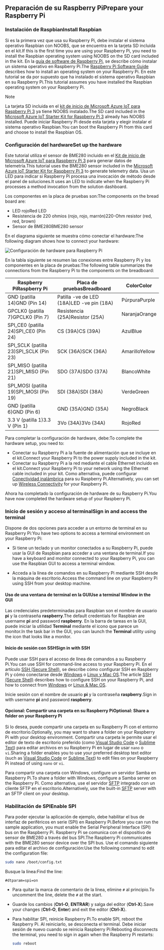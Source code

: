 ## <a name="prepare-your-raspberry-pi"></a><span data-ttu-id="00315-101">Preparación de su Raspberry Pi</span><span class="sxs-lookup"><span data-stu-id="00315-101">Prepare your Raspberry Pi</span></span>

### <a name="install-raspbian"></a><span data-ttu-id="00315-102">Instalación de Raspbian</span><span class="sxs-lookup"><span data-stu-id="00315-102">Install Raspbian</span></span>

<span data-ttu-id="00315-103">Si es la primera vez que usa su Raspberry Pi, debe instalar el sistema operativo Raspbian con NOOBS, que se encuentra en la tarjeta SD incluida en el kit.</span><span class="sxs-lookup"><span data-stu-id="00315-103">If this is the first time you are using your Raspberry Pi, you need to install the Raspbian operating system using NOOBS on the SD card included in the kit.</span></span> <span data-ttu-id="00315-104">En la [guía de software de Raspberry Pi][lnk-install-raspbian], se describe cómo instalar un sistema operativo en Raspberry Pi.</span><span class="sxs-lookup"><span data-stu-id="00315-104">The [Raspberry Pi Software Guide][lnk-install-raspbian] describes how to install an operating system on your Raspberry Pi.</span></span> <span data-ttu-id="00315-105">En este tutorial se da por supuesto que ha instalado el sistema operativo Raspbian en su Raspberry Pi.</span><span class="sxs-lookup"><span data-stu-id="00315-105">This tutorial assumes you have installed the Raspbian operating system on your Raspberry Pi.</span></span>

> [!NOTE]
> <span data-ttu-id="00315-106">La tarjeta SD incluida en el [kit de inicio de Microsoft Azure IoT para Raspberry Pi 3][lnk-starter-kits] ya tiene NOOBS instalado.</span><span class="sxs-lookup"><span data-stu-id="00315-106">The SD card included in the [Microsoft Azure IoT Starter Kit for Raspberry Pi 3][lnk-starter-kits] already has NOOBS installed.</span></span> <span data-ttu-id="00315-107">Puede iniciar Raspberry Pi desde esta tarjeta y elegir instalar el sistema operativo Raspbian.</span><span class="sxs-lookup"><span data-stu-id="00315-107">You can boot the Raspberry Pi from this card and choose to install the Raspbian OS.</span></span>

### <a name="set-up-the-hardware"></a><span data-ttu-id="00315-108">Configuración del hardware</span><span class="sxs-lookup"><span data-stu-id="00315-108">Set up the hardware</span></span>

<span data-ttu-id="00315-109">Este tutorial utiliza el sensor de BME280 incluido en el [Kit de inicio de Microsoft Azure IoT para Raspberry Pi 3][lnk-starter-kits] para generar datos de telemetría.</span><span class="sxs-lookup"><span data-stu-id="00315-109">This tutorial uses the BME280 sensor included in the [Microsoft Azure IoT Starter Kit for Raspberry Pi 3][lnk-starter-kits] to generate telemetry data.</span></span> <span data-ttu-id="00315-110">Usa un LED para indicar si Raspberry Pi procesa una invocación de método desde el panel de soluciones.</span><span class="sxs-lookup"><span data-stu-id="00315-110">It uses an LED to indicate when the Raspberry Pi processes a method invocation from the solution dashboard.</span></span>

<span data-ttu-id="00315-111">Los componentes en la placa de pruebas son:</span><span class="sxs-lookup"><span data-stu-id="00315-111">The components on the bread board are:</span></span>

- <span data-ttu-id="00315-112">LED rojo</span><span class="sxs-lookup"><span data-stu-id="00315-112">Red LED</span></span>
- <span data-ttu-id="00315-113">Resistencia de 220 ohmios (rojo, rojo, marrón)</span><span class="sxs-lookup"><span data-stu-id="00315-113">220-Ohm resistor (red, red, brown)</span></span>
- <span data-ttu-id="00315-114">Sensor de BME280</span><span class="sxs-lookup"><span data-stu-id="00315-114">BME280 sensor</span></span>

<span data-ttu-id="00315-115">En el diagrama siguiente se muestra cómo conectar el hardware:</span><span class="sxs-lookup"><span data-stu-id="00315-115">The following diagram shows how to connect your hardware:</span></span>

![Configuración de hardware para Raspberry Pi][img-connection-diagram]

<span data-ttu-id="00315-117">En la tabla siguiente se resumen las conexiones entre Raspberry Pi y los componentes en la placa de pruebas:</span><span class="sxs-lookup"><span data-stu-id="00315-117">The following table summarizes the connections from the Raspberry Pi to the components on the breadboard:</span></span>

| <span data-ttu-id="00315-118">Raspberry Pi</span><span class="sxs-lookup"><span data-stu-id="00315-118">Raspberry Pi</span></span>            | <span data-ttu-id="00315-119">Placa de pruebas</span><span class="sxs-lookup"><span data-stu-id="00315-119">Breadboard</span></span>             |<span data-ttu-id="00315-120">Color</span><span class="sxs-lookup"><span data-stu-id="00315-120">Color</span></span>         |
| ----------------------- | ---------------------- | ------------- |
| <span data-ttu-id="00315-121">GND (patilla 14)</span><span class="sxs-lookup"><span data-stu-id="00315-121">GND (Pin 14)</span></span>            | <span data-ttu-id="00315-122">Patilla -ve de LED (18A)</span><span class="sxs-lookup"><span data-stu-id="00315-122">LED -ve pin (18A)</span></span>      | <span data-ttu-id="00315-123">Púrpura</span><span class="sxs-lookup"><span data-stu-id="00315-123">Purple</span></span>          |
| <span data-ttu-id="00315-124">GPCLK0 (patilla 7)</span><span class="sxs-lookup"><span data-stu-id="00315-124">GPCLK0 (Pin 7)</span></span>          | <span data-ttu-id="00315-125">Resistencia (25A)</span><span class="sxs-lookup"><span data-stu-id="00315-125">Resistor (25A)</span></span>         | <span data-ttu-id="00315-126">Naranja</span><span class="sxs-lookup"><span data-stu-id="00315-126">Orange</span></span>          |
| <span data-ttu-id="00315-127">SPI_CE0 (patilla 24)</span><span class="sxs-lookup"><span data-stu-id="00315-127">SPI_CE0 (Pin 24)</span></span>        | <span data-ttu-id="00315-128">CS (39A)</span><span class="sxs-lookup"><span data-stu-id="00315-128">CS (39A)</span></span>               | <span data-ttu-id="00315-129">Azul</span><span class="sxs-lookup"><span data-stu-id="00315-129">Blue</span></span>          |
| <span data-ttu-id="00315-130">SPI_SCLK (patilla 23)</span><span class="sxs-lookup"><span data-stu-id="00315-130">SPI_SCLK (Pin 23)</span></span>       | <span data-ttu-id="00315-131">SCK (36A)</span><span class="sxs-lookup"><span data-stu-id="00315-131">SCK (36A)</span></span>              | <span data-ttu-id="00315-132">Amarillo</span><span class="sxs-lookup"><span data-stu-id="00315-132">Yellow</span></span>        |
| <span data-ttu-id="00315-133">SPI_MISO (patilla 21)</span><span class="sxs-lookup"><span data-stu-id="00315-133">SPI_MISO (Pin 21)</span></span>       | <span data-ttu-id="00315-134">SDO (37A)</span><span class="sxs-lookup"><span data-stu-id="00315-134">SDO (37A)</span></span>              | <span data-ttu-id="00315-135">Blanco</span><span class="sxs-lookup"><span data-stu-id="00315-135">White</span></span>         |
| <span data-ttu-id="00315-136">SPI_MOSI (patilla 19)</span><span class="sxs-lookup"><span data-stu-id="00315-136">SPI_MOSI (Pin 19)</span></span>       | <span data-ttu-id="00315-137">SDI (38A)</span><span class="sxs-lookup"><span data-stu-id="00315-137">SDI (38A)</span></span>              | <span data-ttu-id="00315-138">Verde</span><span class="sxs-lookup"><span data-stu-id="00315-138">Green</span></span>         |
| <span data-ttu-id="00315-139">GND (patilla 6)</span><span class="sxs-lookup"><span data-stu-id="00315-139">GND (Pin 6)</span></span>             | <span data-ttu-id="00315-140">GND (35A)</span><span class="sxs-lookup"><span data-stu-id="00315-140">GND (35A)</span></span>              | <span data-ttu-id="00315-141">Negro</span><span class="sxs-lookup"><span data-stu-id="00315-141">Black</span></span>         |
| <span data-ttu-id="00315-142">3.3 V (patilla 1)</span><span class="sxs-lookup"><span data-stu-id="00315-142">3.3 V (Pin 1)</span></span>           | <span data-ttu-id="00315-143">3Vo (34A)</span><span class="sxs-lookup"><span data-stu-id="00315-143">3Vo (34A)</span></span>              | <span data-ttu-id="00315-144">Rojo</span><span class="sxs-lookup"><span data-stu-id="00315-144">Red</span></span>           |

<span data-ttu-id="00315-145">Para completar la configuración de hardware, debe:</span><span class="sxs-lookup"><span data-stu-id="00315-145">To complete the hardware setup, you need to:</span></span>

- <span data-ttu-id="00315-146">Conectar su Raspberry Pi a la fuente de alimentación que se incluye en el kit.</span><span class="sxs-lookup"><span data-stu-id="00315-146">Connect your Raspberry Pi to the power supply included in the kit.</span></span>
- <span data-ttu-id="00315-147">Conectar su Raspberry Pi a la red mediante el cable Ethernet incluido en el kit.</span><span class="sxs-lookup"><span data-stu-id="00315-147">Connect your Raspberry Pi to your network using the Ethernet cable included in your kit.</span></span> <span data-ttu-id="00315-148">Como alternativa, puede configurar [Conectividad inalámbrica][lnk-pi-wireless] para su Raspberry Pi.</span><span class="sxs-lookup"><span data-stu-id="00315-148">Alternatively, you can set up [Wireless Connectivity][lnk-pi-wireless] for your Raspberry Pi.</span></span>

<span data-ttu-id="00315-149">Ahora ha completado la configuración de hardware de su Raspberry Pi.</span><span class="sxs-lookup"><span data-stu-id="00315-149">You have now completed the hardware setup of your Raspberry Pi.</span></span>

### <a name="sign-in-and-access-the-terminal"></a><span data-ttu-id="00315-150">Inicio de sesión y acceso al terminal</span><span class="sxs-lookup"><span data-stu-id="00315-150">Sign in and access the terminal</span></span>

<span data-ttu-id="00315-151">Dispone de dos opciones para acceder a un entorno de terminal en su Raspberry Pi:</span><span class="sxs-lookup"><span data-stu-id="00315-151">You have two options to access a terminal environment on your Raspberry Pi:</span></span>

- <span data-ttu-id="00315-152">Si tiene un teclado y un monitor conectados a su Raspberry Pi, puede usar la GUI de Raspbian para acceder a una ventana de terminal.</span><span class="sxs-lookup"><span data-stu-id="00315-152">If you have a keyboard and monitor connected to your Raspberry Pi, you can use the Raspbian GUI to access a terminal window.</span></span>

- <span data-ttu-id="00315-153">Acceda a la línea de comandos en su Raspberry Pi mediante SSH desde la máquina de escritorio.</span><span class="sxs-lookup"><span data-stu-id="00315-153">Access the command line on your Raspberry Pi using SSH from your desktop machine.</span></span>

#### <a name="use-a-terminal-window-in-the-gui"></a><span data-ttu-id="00315-154">Uso de una ventana de terminal en la GUI</span><span class="sxs-lookup"><span data-stu-id="00315-154">Use a terminal Window in the GUI</span></span>

<span data-ttu-id="00315-155">Las credenciales predeterminadas para Raspbian son el nombre de usuario **pi** y la contraseña **raspberry**.</span><span class="sxs-lookup"><span data-stu-id="00315-155">The default credentials for Raspbian are username **pi** and password **raspberry**.</span></span> <span data-ttu-id="00315-156">En la barra de tareas en la GUI, puede iniciar la utilidad **Terminal** mediante el icono que parece un monitor.</span><span class="sxs-lookup"><span data-stu-id="00315-156">In the task bar in the GUI, you can launch the **Terminal** utility using the icon that looks like a monitor.</span></span>

#### <a name="sign-in-with-ssh"></a><span data-ttu-id="00315-157">Inicio de sesión con SSH</span><span class="sxs-lookup"><span data-stu-id="00315-157">Sign in with SSH</span></span>

<span data-ttu-id="00315-158">Puede usar SSH para el acceso de línea de comandos a su Raspberry Pi.</span><span class="sxs-lookup"><span data-stu-id="00315-158">You can use SSH for command-line access to your Raspberry Pi.</span></span> <span data-ttu-id="00315-159">En el artículo [SSH (Secure Shell)][lnk-pi-ssh], se describe cómo configurar SSH en Raspberry Pi y cómo conectarse desde [Windows][lnk-ssh-windows] o [Linux y Mac OS][lnk-ssh-linux].</span><span class="sxs-lookup"><span data-stu-id="00315-159">The article [SSH (Secure Shell)][lnk-pi-ssh] describes how to configure SSH on your Raspberry Pi, and how to connect from [Windows][lnk-ssh-windows] or [Linux & Mac OS][lnk-ssh-linux].</span></span>

<span data-ttu-id="00315-160">Inicie sesión con el nombre de usuario **pi** y la contraseña **raspberry**.</span><span class="sxs-lookup"><span data-stu-id="00315-160">Sign in with username **pi** and password **raspberry**.</span></span>

#### <a name="optional-share-a-folder-on-your-raspberry-pi"></a><span data-ttu-id="00315-161">Opcional: Compartir una carpeta en su Raspberry Pi</span><span class="sxs-lookup"><span data-stu-id="00315-161">Optional: Share a folder on your Raspberry Pi</span></span>

<span data-ttu-id="00315-162">Si lo desea, puede compartir una carpeta en su Raspberry Pi con el entorno de escritorio.</span><span class="sxs-lookup"><span data-stu-id="00315-162">Optionally, you may want to share a folder on your Raspberry Pi with your desktop environment.</span></span> <span data-ttu-id="00315-163">Compartir una carpeta le permite usar el editor de texto de escritorio preferido (como [Visual Studio Code](https://code.visualstudio.com/) o [Sublime Text](http://www.sublimetext.com/)) para editar archivos en su Raspberry Pi en lugar de usar `nano` o `vi`.</span><span class="sxs-lookup"><span data-stu-id="00315-163">Sharing a folder enables you to use your preferred desktop text editor (such as [Visual Studio Code](https://code.visualstudio.com/) or [Sublime Text](http://www.sublimetext.com/)) to edit files on your Raspberry Pi instead of using `nano` or `vi`.</span></span>

<span data-ttu-id="00315-164">Para compartir una carpeta con Windows, configure un servidor Samba en Raspberry Pi.</span><span class="sxs-lookup"><span data-stu-id="00315-164">To share a folder with Windows, configure a Samba server on the Raspberry Pi.</span></span> <span data-ttu-id="00315-165">Como alternativa, use el servidor [SFTP](https://www.raspberrypi.org/documentation/remote-access/) integrado con un cliente SFTP en el escritorio.</span><span class="sxs-lookup"><span data-stu-id="00315-165">Alternatively, use the built-in [SFTP](https://www.raspberrypi.org/documentation/remote-access/) server with an SFTP client on your desktop.</span></span>

### <a name="enable-spi"></a><span data-ttu-id="00315-166">Habilitación de SPI</span><span class="sxs-lookup"><span data-stu-id="00315-166">Enable SPI</span></span>

<span data-ttu-id="00315-167">Para poder ejecutar la aplicación de ejemplo, debe habilitar el bus de interfaz de periféricos en serie (SPI) en Raspberry Pi.</span><span class="sxs-lookup"><span data-stu-id="00315-167">Before you can run the sample application, you must enable the Serial Peripheral Interface (SPI) bus on the Raspberry Pi.</span></span> <span data-ttu-id="00315-168">Raspberry Pi se comunica con el dispositivo de sensor de BME280 a través del bus SPI.</span><span class="sxs-lookup"><span data-stu-id="00315-168">The Raspberry Pi communicates with the BME280 sensor device over the SPI bus.</span></span> <span data-ttu-id="00315-169">Use el comando siguiente para editar el archivo de configuración:</span><span class="sxs-lookup"><span data-stu-id="00315-169">Use the following command to edit the configuration file:</span></span>

```sh
sudo nano /boot/config.txt
```

<span data-ttu-id="00315-170">Busque la línea:</span><span class="sxs-lookup"><span data-stu-id="00315-170">Find the line:</span></span>

`#dtparam=spi=on`

- <span data-ttu-id="00315-171">Para quitar la marca de comentario de la línea, elimine `#` al principio.</span><span class="sxs-lookup"><span data-stu-id="00315-171">To uncomment the line, delete the `#` at the start.</span></span>
- <span data-ttu-id="00315-172">Guarde los cambios (**Ctrl-O**, **ENTRAR**) y salga del editor (**Ctrl-X**).</span><span class="sxs-lookup"><span data-stu-id="00315-172">Save your changes (**Ctrl-O**, **Enter**) and exit the editor (**Ctrl-X**).</span></span>
- <span data-ttu-id="00315-173">Para habilitar SPI, reinicie Raspberry Pi.</span><span class="sxs-lookup"><span data-stu-id="00315-173">To enable SPI, reboot the Raspberry Pi.</span></span> <span data-ttu-id="00315-174">Al reiniciarlo, se desconecta el terminal. Debe iniciar sesión de nuevo cuando se reinicia Raspberry Pi:</span><span class="sxs-lookup"><span data-stu-id="00315-174">Rebooting disconnects the terminal, you need to sign in again when the Raspberry Pi restarts:</span></span>

  ```sh
  sudo reboot
  ```


[img-connection-diagram]: media/iot-suite-raspberry-pi-kit-prepare-pi/rpi2_remote_monitoring.png

[lnk-install-raspbian]: https://www.raspberrypi.org/learning/software-guide/quickstart/
[lnk-pi-wireless]: https://www.raspberrypi.org/documentation/configuration/wireless/README.md
[lnk-pi-ssh]: https://www.raspberrypi.org/documentation/remote-access/ssh/README.md
[lnk-ssh-windows]: https://www.raspberrypi.org/documentation/remote-access/ssh/windows.md
[lnk-ssh-linux]: https://www.raspberrypi.org/documentation/remote-access/ssh/unix.md
[lnk-starter-kits]: https://azure.microsoft.com/develop/iot/starter-kits/